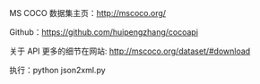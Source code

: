 
MS COCO 数据集主页：http://mscoco.org/

Github：https://github.com/huipengzhang/cocoapi

关于 API 更多的细节在网站: http://mscoco.org/dataset/#download

执行：python json2xml.py
